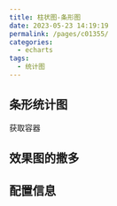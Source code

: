 ```yaml
---
title: 柱状图-条形图
date: 2023-05-23 14:19:19
permalink: /pages/c01355/
categories:
  - echarts
tags:
  - 统计图
---
```


## 条形统计图

获取容器

## 效果图的撒多

## 配置信息

```js

```
